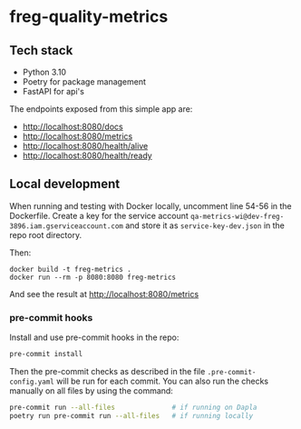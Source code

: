 # freg-quality-metrics

## Tech stack

- Python 3.10
- Poetry for package management
- FastAPI for api's

The endpoints exposed from this simple app are:

- <http://localhost:8080/docs>
- <http://localhost:8080/metrics>
- <http://localhost:8080/health/alive>
- <http://localhost:8080/health/ready>

## Local development

When running and testing with Docker locally, uncomment line 54-56 in the Dockerfile.
Create a key for the service account `qa-metrics-wi@dev-freg-3896.iam.gserviceaccount.com`
and store it as `service-key-dev.json` in the repo root directory.

Then:

```shell
docker build -t freg-metrics .
docker run --rm -p 8080:8080 freg-metrics
```

And see the result at <http://localhost:8080/metrics>

### pre-commit hooks

Install and use pre-commit hooks in the repo:

```bash
pre-commit install
```

Then the pre-commit checks as described in the file `.pre-commit-config.yaml` will be
run for each commit. You can also run the checks manually on all files by using the
command:

```bash
pre-commit run --all-files              # if running on Dapla
poetry run pre-commit run --all-files   # if running locally
```
